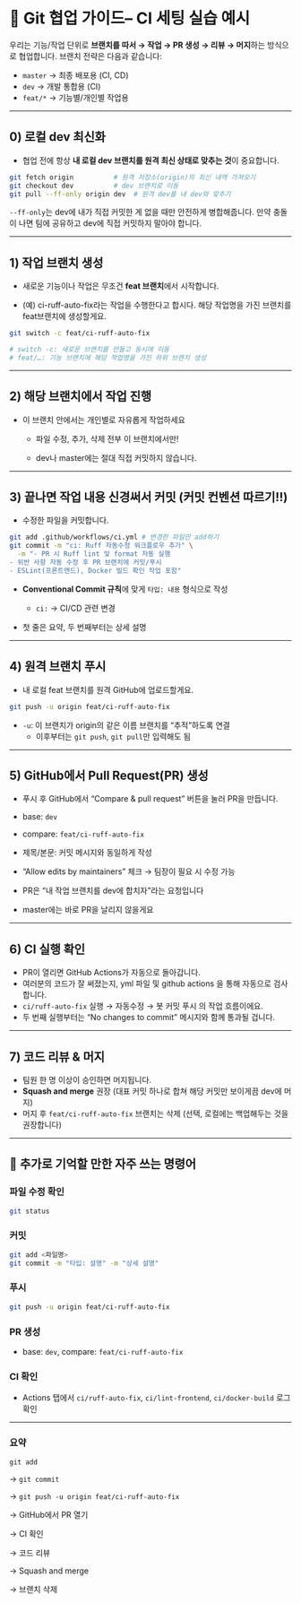 # **🚀 Git 협업 가이드– CI 세팅 실습 예시**

우리는 기능/작업 단위로 **브랜치를 따서 → 작업 → PR 생성 → 리뷰 → 머지**하는 방식으로 협업합니다.
 브랜치 전략은 다음과 같습니다:

- `master` → 최종 배포용 (CI, CD)
- `dev` → 개발 통합용 (CI)
- `feat/*` → 기능별/개인별 작업용

------

## 0) 로컬 dev 최신화

- 협업 전에 항상 **내 로컬 dev 브랜치를 원격 최신 상태로 맞추는 것**이 중요합니다.

```bash
git fetch origin          # 원격 저장소(origin)의 최신 내역 가져오기
git checkout dev          # dev 브랜치로 이동
git pull --ff-only origin dev  # 원격 dev를 내 dev와 맞추기
```

`--ff-only`는 dev에 내가 직접 커밋한 게 없을 때만 안전하게 병합해줍니다.
 만약 충돌이 나면 팀에 공유하고 dev에 직접 커밋하지 말아야 합니다.

------

## 1) 작업 브랜치 생성

-  새로운 기능이나 작업은 무조건 **feat 브랜치**에서 시작합니다.

- (예) ci-ruff-auto-fix라는 작업을 수행한다고 합시다. 해당 작업명을 가진 브랜치를 feat브랜치에 생성할게요.

```bash
git switch -c feat/ci-ruff-auto-fix

# switch -c: 새로운 브랜치를 만들고 동시에 이동
# feat/…: 기능 브랜치에 해당 작업명을 가진 하위 브랜치 생성
```

------

## 2) 해당 브랜치에서 작업 진행

- 이 브랜치 안에서는 개인별로 자유롭게 작업하세요

  - 파일 수정, 추가, 삭제 전부 이 브랜치에서만!

  - dev나 master에는 절대 직접 커밋하지 않습니다.

------

## 3)  끝나면 작업 내용 신경써서 커밋 (커밋 컨벤션 따르기!!)

- 수정한 파일을 커밋합니다.

```bash
git add .github/workflows/ci.yml # 변경한 파일만 add하기
git commit -m "ci: Ruff 자동수정 워크플로우 추가" \
  -m "- PR 시 Ruff lint 및 format 자동 실행
- 위반 사항 자동 수정 후 PR 브랜치에 커밋/푸시
- ESLint(프론트엔드), Docker 빌드 확인 작업 포함"
```

- **Conventional Commit 규칙**에 맞게 `타입: 내용` 형식으로 작성
  - `ci:` → CI/CD 관련 변경

- 첫 줄은 요약, 두 번째부터는 상세 설명

------

## 4) 원격 브랜치 푸시

- 내 로컬 feat 브랜치를 원격 GitHub에 업로드할게요.

```BASH
git push -u origin feat/ci-ruff-auto-fix
```

- `-u`: 이 브랜치가 origin의 같은 이름 브랜치를 “추적”하도록 연결
  - 이후부터는 `git push`, `git pull`만 입력해도 됨

------

## 5) GitHub에서 Pull Request(PR) 생성

- 푸시 후 GitHub에서 “Compare & pull request” 버튼을 눌러 PR을 만듭니다.

- base: `dev`

- compare: `feat/ci-ruff-auto-fix`

- 제목/본문: 커밋 메시지와 동일하게 작성

- “Allow edits by maintainers” 체크 → 팀장이 필요 시 수정 가능

  

- PR은 “내 작업 브랜치를 dev에 합치자”라는 요청입니다

-  master에는 바로 PR을 날리지 않을게요

------

## 6)  CI 실행 확인

-  PR이 열리면 GitHub Actions가 자동으로 돌아갑니다.
  - 여러분의 코드가 잘 써졌는지, yml 파일 및 github actions 을 통해 자동으로 검사합니다.
- `ci/ruff-auto-fix` 실행 → 자동수정 → 봇 커밋 푸시 의 작업 흐름이에요.
- 두 번째 실행부터는 “No changes to commit” 메시지와 함께 통과될 겁니다.

------

## 7) 코드 리뷰 & 머지

-  팀원 한 명 이상이 승인하면 머지됩니다.
- **Squash and merge** 권장 (대표 커밋 하나로 합쳐 해당 커밋만 보이게끔 dev에 머지)
- 머지 후 `feat/ci-ruff-auto-fix` 브랜치는 삭제 (선택, 로컬에는 백업해두는 것을 권장합니다)

------



## 📝 추가로 기억할 만한 자주 쓰는 명령어

### 파일 수정 확인

```bash
git status
```

### 커밋

```bash
git add <파일명>
git commit -m "타입: 설명" -m "상세 설명"
```

### 푸시

```bash
git push -u origin feat/ci-ruff-auto-fix
```

### PR 생성

- base: `dev`, compare: `feat/ci-ruff-auto-fix`

### CI 확인

- Actions 탭에서 `ci/ruff-auto-fix`, `ci/lint-frontend`, `ci/docker-build` 로그 확인

------



### 요약

 `git add` 

→ `git commit` 

→ `git push -u origin feat/ci-ruff-auto-fix` 

→ GitHub에서 PR 열기 

→ CI 확인 

→ 코드 리뷰 

→ Squash and merge 

→ 브랜치 삭제